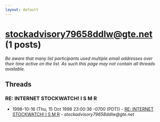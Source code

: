 ```yaml
---
layout: default
---
```


# stockadvisory79658ddlw@gte.net (1 posts)

_Be aware that many list participants used multiple email addresses over their time active on the list. As such this page may not contain all threads available._

## Threads

### RE:  INTERNET STOCKWATCH!   I S M R
+ 1998-10-16 (Thu, 15 Oct 1998 23:00:36 -0700 (PDT)) - [RE:  INTERNET STOCKWATCH!   I S M R](/archive/1998/10/1ff69d420756f9d90b4866ab07c8c0db2f1fd2f61ba1efc5b123c9143df4e380) - _stockadvisory79658ddlw@gte.net_

